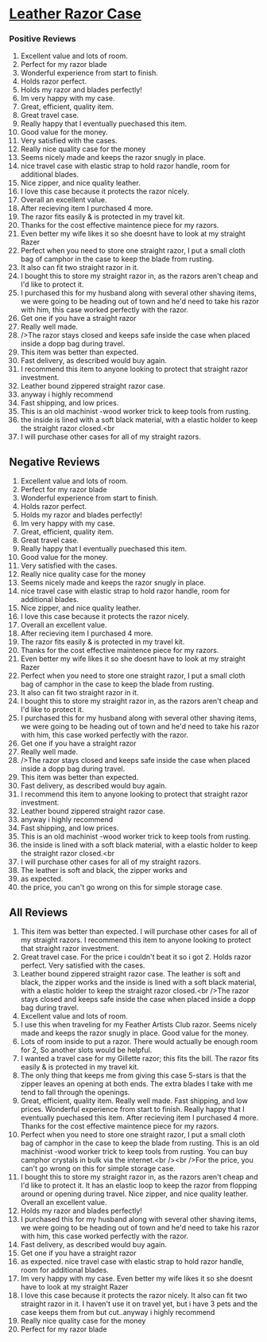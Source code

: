 # [Leather Razor Case](https://products.checkmycream.com/products/Leather-Razor-Case.html)

### Positive Reviews

<ol>
      <li>Excellent value and lots of room.</li>
      <li>Perfect for my razor blade</li>
      <li>Wonderful experience from start to finish.</li>
      <li>Holds razor perfect.</li>
      <li>Holds my razor and blades perfectly!</li>
      <li>Im very happy with my case.</li>
      <li>Great, efficient, quality item.</li>
      <li>Great travel case.</li>
      <li>Really happy that I eventually puechased this item.</li>
      <li>Good value for the money.</li>
      <li>Very satisfied with the cases.</li>
      <li>Really nice quality case for the money</li>
      <li>Seems nicely made and keeps the razor snugly in place.</li>
      <li>nice travel case with elastic strap to hold razor handle, room for additional blades.</li>
      <li>Nice zipper, and nice quality leather.</li>
      <li>I love this case because it protects the razor nicely.</li>
      <li>Overall an excellent value.</li>
      <li>After recieving item I purchased 4 more.</li>
      <li>The razor fits easily &amp; is protected in my travel kit.</li>
      <li>Thanks for the cost effective maintence piece for my razors.</li>
      <li>Even better my wife likes it so she doesnt have to look at my straight Razer</li>
      <li>Perfect when you need to store one straight razor, I put a small cloth bag of camphor in the case to keep the blade from rusting.  </li>
      <li>It also can fit two straight razor in it.</li>
      <li>I bought this to store my straight razor in, as the razors aren&#x27;t cheap and I&#x27;d like to protect it.</li>
      <li>I purchased this for my husband along with several other shaving items, we were going to be heading out of town and he&#x27;d need to take his razor with him, this case worked perfectly with the razor.</li>
      <li>Get one if you have a straight razor</li>
      <li>Really well made.</li>
      <li>/&gt;The razor stays closed and keeps safe inside the case when placed inside a dopp bag during travel.</li>
      <li>This item was better than expected.</li>
      <li>Fast delivery, as described would buy again.</li>
      <li>I recommend this item to anyone looking to protect that straight razor investment.</li>
      <li>Leather bound zippered straight razor case.</li>
      <li>anyway i highly recommend</li>
      <li>Fast shipping, and low prices.</li>
      <li>This is an old machinist -wood worker trick to keep tools from rusting.  </li>
      <li>the inside is lined with a soft black material, with a elastic holder to keep the straight razor closed.&lt;br</li>
      <li>I will purchase other cases for all of my straight razors.</li>
</ol>


<h2>Negative Reviews</h2>
<ol>
<li> Excellent value and lots of room.</li>
<li> Perfect for my razor blade</li>
<li> Wonderful experience from start to finish.</li>
<li> Holds razor perfect.</li>
<li> Holds my razor and blades perfectly!</li>
<li> Im very happy with my case.</li>
<li> Great, efficient, quality item.</li>
<li> Great travel case.</li>
<li> Really happy that I eventually puechased this item.</li>
<li> Good value for the money.</li>
<li> Very satisfied with the cases.</li>
<li> Really nice quality case for the money</li>
<li> Seems nicely made and keeps the razor snugly in place.</li>
<li> nice travel case with elastic strap to hold razor handle, room for additional blades.</li>
<li> Nice zipper, and nice quality leather.</li>
<li> I love this case because it protects the razor nicely.</li>
<li> Overall an excellent value.</li>
<li> After recieving item I purchased 4 more.</li>
<li> The razor fits easily &amp; is protected in my travel kit.</li>
<li> Thanks for the cost effective maintence piece for my razors.</li>
<li> Even better my wife likes it so she doesnt have to look at my straight Razer</li>
<li> Perfect when you need to store one straight razor, I put a small cloth bag of camphor in the case to keep the blade from rusting.  </li>
<li> It also can fit two straight razor in it.</li>
<li> I bought this to store my straight razor in, as the razors aren&#x27;t cheap and I&#x27;d like to protect it.</li>
<li> I purchased this for my husband along with several other shaving items, we were going to be heading out of town and he&#x27;d need to take his razor with him, this case worked perfectly with the razor.</li>
<li> Get one if you have a straight razor</li>
<li> Really well made.</li>
<li> /&gt;The razor stays closed and keeps safe inside the case when placed inside a dopp bag during travel.</li>
<li> This item was better than expected.</li>
<li> Fast delivery, as described would buy again.</li>
<li> I recommend this item to anyone looking to protect that straight razor investment.</li>
<li> Leather bound zippered straight razor case.</li>
<li> anyway i highly recommend</li>
<li> Fast shipping, and low prices.</li>
<li> This is an old machinist -wood worker trick to keep tools from rusting.  </li>
<li> the inside is lined with a soft black material, with a elastic holder to keep the straight razor closed.&lt;br</li>
<li> I will purchase other cases for all of my straight razors.</li>
<li> The leather is soft and black, the zipper works and</li>
<li> as expected.</li>
<li> the price, you can&#x27;t go wrong on this for simple storage case.</li>
</ol>

<h2>All Reviews</h2>

<ol>
    <li> This item was better than expected. I will purchase other cases for all of my straight razors. I recommend this item to anyone looking to protect that straight razor investment.</li>
    <li> Great travel case. For the price i couldn&#x27;t beat it so i got 2. Holds razor perfect. Very satisfied with the cases.</li>
    <li> Leather bound zippered straight razor case. The leather is soft and black, the zipper works and the inside is lined with a soft black material, with a elastic holder to keep the straight razor closed.&lt;br /&gt;The razor stays closed and keeps safe inside the case when placed inside a dopp bag during travel.</li>
    <li> Excellent value and lots of room.</li>
    <li> I use this when traveling for my Feather Artists Club razor. Seems nicely made and keeps the razor snugly in place. Good value for the money.</li>
    <li> Lots of room inside to put a razor. There would actually be enough room for 2, So another slots would be helpful.</li>
    <li> I wanted a travel case for my Gillette razor; this fits the bill.  The razor fits easily &amp; is protected in my travel kit.</li>
    <li> The only thing that keeps me from giving this case 5-stars is that the zipper leaves an opening at both ends. The extra blades I take with me tend to fall through the openings.</li>
    <li> Great, efficient, quality item. Really well made. Fast shipping, and low prices. Wonderful experience from start to finish. Really happy that I eventually puechased this item. After recieving item I purchased 4 more. Thanks for the cost effective maintence piece for my razors.</li>
    <li> Perfect when you need to store one straight razor, I put a small cloth bag of camphor in the case to keep the blade from rusting.  This is an old machinist -wood worker trick to keep tools from rusting.  You can buy camphor crystals in bulk via the internet.&lt;br /&gt;&lt;br /&gt;For the price, you can&#x27;t go wrong on this for simple storage case.</li>
    <li> I bought this to store my straight razor in, as the razors aren&#x27;t cheap and I&#x27;d like to protect it. It has an elastic loop to keep the razor from flopping around or opening during travel. Nice zipper, and nice quality leather. Overall an excellent value.</li>
    <li> Holds my razor and blades perfectly!</li>
    <li> I purchased this for my husband along with several other shaving items, we were going to be heading out of town and he&#x27;d need to take his razor with him, this case worked perfectly with the razor.</li>
    <li> Fast delivery, as described would buy again.</li>
    <li> Get one if you have a straight razor</li>
    <li> as expected. nice travel case with elastic strap to hold razor handle, room for additional blades.</li>
    <li> Im very happy with my case. Even better my wife likes it so she doesnt have to look at my straight Razer</li>
    <li> I love this case because it protects the razor nicely. It also can fit two straight razor in it. I haven&#x27;t use it on travel yet, but i have 3 pets and the case keeps them from but cut..anyway i highly recommend</li>
    <li> Really nice quality case for the money</li>
    <li> Perfect for my razor blade</li>
</ol>




